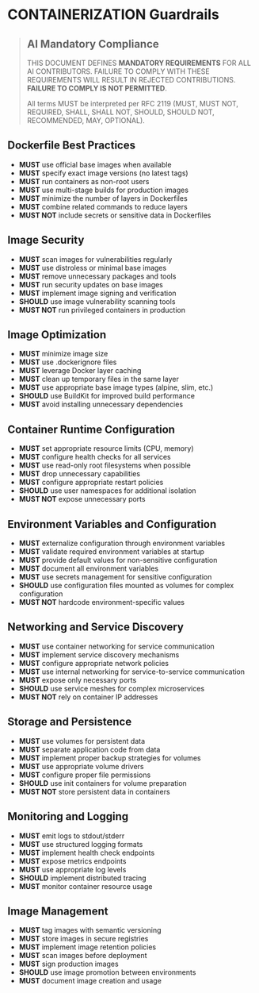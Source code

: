 # CONTAINERIZATION Guardrails

> ## AI Mandatory Compliance
>
> THIS DOCUMENT DEFINES **MANDATORY REQUIREMENTS** FOR ALL AI CONTRIBUTORS. FAILURE TO COMPLY WITH THESE REQUIREMENTS WILL RESULT IN REJECTED CONTRIBUTIONS. **FAILURE TO COMPLY IS NOT PERMITTED**.
> 
> All terms MUST be interpreted per RFC 2119 (MUST, MUST NOT, REQUIRED, SHALL, SHALL NOT, SHOULD, SHOULD NOT, RECOMMENDED, MAY, OPTIONAL).

## Dockerfile Best Practices

- **MUST** use official base images when available
- **MUST** specify exact image versions (no latest tags)
- **MUST** run containers as non-root users
- **MUST** use multi-stage builds for production images
- **MUST** minimize the number of layers in Dockerfiles
- **MUST** combine related commands to reduce layers
- **MUST NOT** include secrets or sensitive data in Dockerfiles

## Image Security

- **MUST** scan images for vulnerabilities regularly
- **MUST** use distroless or minimal base images
- **MUST** remove unnecessary packages and tools
- **MUST** run security updates on base images
- **MUST** implement image signing and verification
- **SHOULD** use image vulnerability scanning tools
- **MUST NOT** run privileged containers in production

## Image Optimization

- **MUST** minimize image size
- **MUST** use .dockerignore files
- **MUST** leverage Docker layer caching
- **MUST** clean up temporary files in the same layer
- **MUST** use appropriate base image types (alpine, slim, etc.)
- **SHOULD** use BuildKit for improved build performance
- **MUST** avoid installing unnecessary dependencies

## Container Runtime Configuration

- **MUST** set appropriate resource limits (CPU, memory)
- **MUST** configure health checks for all services
- **MUST** use read-only root filesystems when possible
- **MUST** drop unnecessary capabilities
- **MUST** configure appropriate restart policies
- **SHOULD** use user namespaces for additional isolation
- **MUST NOT** expose unnecessary ports

## Environment Variables and Configuration

- **MUST** externalize configuration through environment variables
- **MUST** validate required environment variables at startup
- **MUST** provide default values for non-sensitive configuration
- **MUST** document all environment variables
- **MUST** use secrets management for sensitive configuration
- **SHOULD** use configuration files mounted as volumes for complex configuration
- **MUST NOT** hardcode environment-specific values

## Networking and Service Discovery

- **MUST** use container networking for service communication
- **MUST** implement service discovery mechanisms
- **MUST** configure appropriate network policies
- **MUST** use internal networking for service-to-service communication
- **MUST** expose only necessary ports
- **SHOULD** use service meshes for complex microservices
- **MUST NOT** rely on container IP addresses

## Storage and Persistence

- **MUST** use volumes for persistent data
- **MUST** separate application code from data
- **MUST** implement proper backup strategies for volumes
- **MUST** use appropriate volume drivers
- **MUST** configure proper file permissions
- **SHOULD** use init containers for volume preparation
- **MUST NOT** store persistent data in containers

## Monitoring and Logging

- **MUST** emit logs to stdout/stderr
- **MUST** use structured logging formats
- **MUST** implement health check endpoints
- **MUST** expose metrics endpoints
- **MUST** use appropriate log levels
- **SHOULD** implement distributed tracing
- **MUST** monitor container resource usage

## Image Management

- **MUST** tag images with semantic versioning
- **MUST** store images in secure registries
- **MUST** implement image retention policies
- **MUST** scan images before deployment
- **MUST** sign production images
- **SHOULD** use image promotion between environments
- **MUST** document image creation and usage